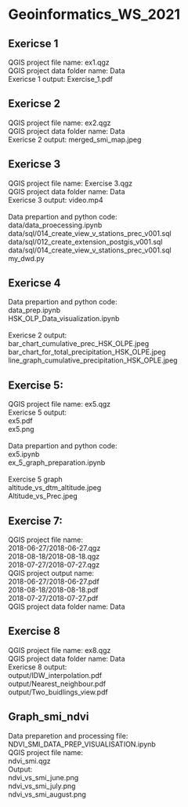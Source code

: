 # Geoinformatics_WS_2021

## Exericse 1 
QGIS project file name: ex1.qgz<br>
QGIS project data folder name: Data<br>
Exericse 1 output: Exercise_1.pdf<br>


## Exericse 2
QGIS project file name: ex2.qgz<br>
QGIS project data folder name: Data<br>
Exericse 2 output: merged_smi_map.jpeg<br>


## Exericse 3
QGIS project file name: Exercise 3.qgz<br>
QGIS project data folder name: Data<br>
Exericse 3 output: video.mp4<br><br>
Data prepartion and python code: <br>
data/data_proecessing.ipynb<br>
data/sql/014_create_view_v_stations_prec_v001.sql<br>
data/sql/012_create_extension_postgis_v001.sql<br>
data/sql/014_create_view_v_stations_prec_v001.sql<br>
my_dwd.py<br>

## Exericse 4
Data prepartion and python code:<br>
data_prep.ipynb<br>
HSK_OLP_Data_visualization.ipynb<br><br>
Exericse 2 output: <br>
bar_chart_cumulative_prec_HSK_OLPE.jpeg<br>
bar_chart_for_total_precipitation_HSK_OLPE.jpeg<br>
line_graph_cumulative_precipitation_HSK_OPLE.jpeg<br>

## Exercise 5: 
QGIS project file name: ex5.qgz<br>
Exericse 5 output: <br>
ex5.pdf<br>
ex5.png<br><br>
Data prepartion and python code: <br>
ex5.ipynb<br>
ex_5_graph_preparation.ipynb<br><br>
Exercise 5 graph <br>
altitude_vs_dtm_altitude.jpeg<br>
Altitude_vs_Prec.jpeg<br>

## Exercise 7: 
QGIS project file name:  
2018-06-27/2018-06-27.qgz<br>
2018-08-18/2018-08-18.qgz<br>
2018-07-27/2018-07-27.qgz<br>
QGIS project output name: <br>
2018-06-27/2018-06-27.pdf<br>
2018-08-18/2018-08-18.pdf<br>
2018-07-27/2018-07-27.pdf<br>
QGIS project data folder name: Data<br>

## Exercise 8
QGIS project file name: ex8.qgz<br>
QGIS project data folder name: Data<br>
Exericse 8 output: <br>
output/IDW_interpolation.pdf<br>
output/Nearest_neighbour.pdf<br>
output/Two_buidlings_view.pdf <br>

## Graph_smi_ndvi
Data preparetion and processing file: <br>
NDVI_SMI_DATA_PREP_VISUALISATION.ipynb <br>
QGIS project file name:  <br>
ndvi_smi.qgz <br>
Output: <br>
ndvi_vs_smi_june.png <br>
ndvi_vs_smi_july.png <br>
ndvi_vs_smi_august.png <br>




